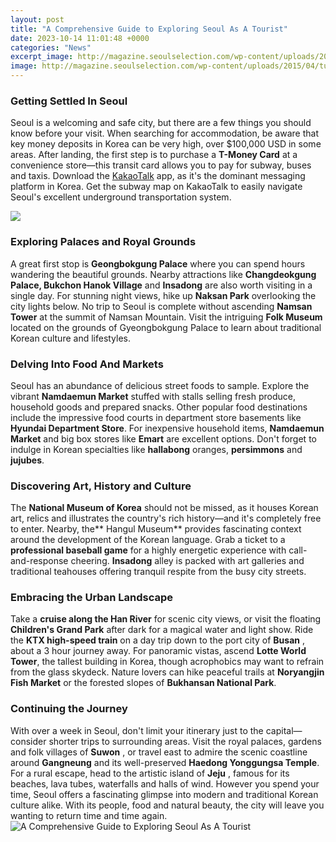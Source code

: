 ```yaml
---
layout: post
title: "A Comprehensive Guide to Exploring Seoul As A Tourist"
date: 2023-10-14 11:01:48 +0000
categories: "News"
excerpt_image: http://magazine.seoulselection.com/wp-content/uploads/2015/04/tumblr_nn1mr0NMD91ql3r9do1_1280.jpg
image: http://magazine.seoulselection.com/wp-content/uploads/2015/04/tumblr_nn1mr0NMD91ql3r9do1_1280.jpg
---
```


### Getting Settled In Seoul 
Seoul is a welcoming and safe city, but there are a few things you should know before your visit. When searching for accommodation, be aware that key money deposits in Korea can be very high, over $100,000 USD in some areas. After landing, the first step is to purchase a **T-Money Card** at a convenience store—this transit card allows you to pay for subway, buses and taxis. Download the [KakaoTalk](https://travelokla.github.io/2023-12-28-s-xe9curit-xe9-nocturne-xe0-jakarta/) app, as it's the dominant messaging platform in Korea. Get the subway map on KakaoTalk to easily navigate Seoul's excellent underground transportation system. 

![](https://www.tripsavvy.com/thmb/1Rocz3tbqGSgOLISZRU0hAEkf7s=/2123x1413/filters:no_upscale():max_bytes(150000):strip_icc()/gyeongbokgung-palace-in-autumn-south-korea--831294858-d044c295d89740b1bf7371e01a4208ff.jpg)
### Exploring Palaces and Royal Grounds
A great first stop is **Geongbokgung Palace** where you can spend hours wandering the beautiful grounds. Nearby attractions like **Changdeokgung Palace, Bukchon Hanok Village** and **Insadong** are also worth visiting in a single day. For stunning night views, hike up **Naksan Park** overlooking the city lights below. No trip to Seoul is complete without ascending **Namsan Tower** at the summit of Namsan Mountain. Visit the intriguing **Folk Museum** located on the grounds of Gyeongbokgung Palace to learn about traditional Korean culture and lifestyles. 
### Delving Into Food And Markets
Seoul has an abundance of delicious street foods to sample. Explore the vibrant **Namdaemun Market** stuffed with stalls selling fresh produce, household goods and prepared snacks. Other popular food destinations include the impressive food courts in department store basements like **Hyundai Department Store**. For inexpensive household items, **Namdaemun Market** and big box stores like **Emart** are excellent options. Don't forget to indulge in Korean specialties like **hallabong** oranges, **persimmons** and **jujubes**.
### Discovering Art, History and Culture 
The **National Museum of Korea** should not be missed, as it houses Korean art, relics and illustrates the country's rich history—and it's completely free to enter. Nearby, the** Hangul Museum** provides fascinating context around the development of the Korean language. Grab a ticket to a **professional baseball game** for a highly energetic experience with call-and-response cheering. **Insadong** alley is packed with art galleries and traditional teahouses offering tranquil respite from the busy city streets. 
### Embracing the Urban Landscape  
Take a **cruise along the Han River** for scenic city views, or visit the floating **Children's Grand Park** after dark for a magical water and light show. Ride the **KTX high-speed train** on a day trip down to the port city of **Busan** , about a 3 hour journey away. For panoramic vistas, ascend **Lotte World Tower**, the tallest building in Korea, though acrophobics may want to refrain from the glass skydeck. Nature lovers can hike peaceful trails at **Noryangjin Fish Market** or the forested slopes of **Bukhansan National Park**.
### Continuing the Journey
With over a week in Seoul, don't limit your itinerary just to the capital—consider shorter trips to surrounding areas. Visit the royal palaces, gardens and folk villages of **Suwon** , or travel east to admire the scenic coastline around **Gangneung** and its well-preserved **Haedong Yonggungsa Temple**. For a rural escape, head to the artistic island of **Jeju** , famous for its beaches, lava tubes, waterfalls and halls of wind. However you spend your time, Seoul offers a fascinating glimpse into modern and traditional Korean culture alike. With its people, food and natural beauty, the city will leave you wanting to return time and time again.
![A Comprehensive Guide to Exploring Seoul As A Tourist](http://magazine.seoulselection.com/wp-content/uploads/2015/04/tumblr_nn1mr0NMD91ql3r9do1_1280.jpg)